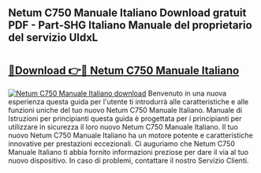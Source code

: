## Netum C750 Manuale Italiano Download gratuit PDF - Part-SHG Italiano Manuale del proprietario del servizio UIdxL

# <h2><a href="http://dfbihrn.blite.top/?on=Netum+C750+Manuale+Italiano">🔗Download 👉🔴 Netum C750 Manuale Italiano</a></h2>

[![Netum C750 Manuale Italiano download](https://i.imgur.com/lujVjoI.png)](http://dfbihrn.blite.top/?on=Netum+C750+Manuale+Italiano)
Benvenuto in una nuova esperienza questa guida per l'utente ti introdurrà alle caratteristiche e alle funzioni uniche del tuo nuovo Netum C750 Manuale Italiano. Manuale di Istruzioni per principianti questa guida è progettata per i principianti per utilizzare in sicurezza il loro nuovo Netum C750 Manuale Italiano. Il tuo nuovo Netum C750 Manuale Italiano ha un motore potente e caratteristiche innovative per prestazioni eccezionali. Ci auguriamo che Netum C750 Manuale Italiano ti abbia fornito informazioni preziose per dare il via al tuo nuovo dispositivo. In caso di problemi, contattare il nostro Servizio Clienti.
